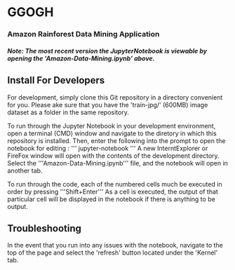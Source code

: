 # GGOGH
### Amazon Rainforest Data Mining Application

##### *Note*: The most recent version the JupyterNotebook is viewable by opening the 'Amazon-Data-Mining.ipynb' above.

## Install For Developers
For development, simply clone this Git repository in a directory convenient for you.
Please ake sure that you have the 'train-jpg/' (600MB) image dataset as a folder in the same repository.

To run through the Jupyter Notebook in your development environment, open a terminal (CMD) window and navigate to the diretory in which this repository is installed. 
Then, enter the following into the prompt to open the notebook for editing : 
''' jupyter-notebook '''
A new InterntExplorer or FireFox window will open with the contents of the development directory. 
Select the '''Amazon-Data-Mining.ipynb''' file, and the notebook will open in another tab.

To run through the code, each of the numbered cells much be executed in order by pressing '''Shift+Enter''' 
As a cell is executed, the output of that particular cell will be displayed in the notebook if there is anything to be output. 

## Troubleshooting
In the event that you run into any issues with the notebook, navigate to the top of the page and select the 'refresh' button located under the 'Kernel' tab. 
